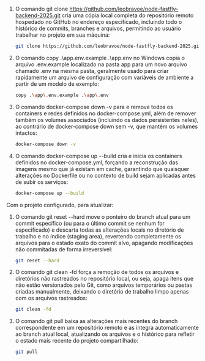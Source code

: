 1. O comando git clone https://github.com/leobravoe/node-fastfly-backend-2025.git cria uma cópia local completa do repositório remoto hospedado no GitHub no endereço especificado, incluindo todo o histórico de commits, branches e arquivos, permitindo ao usuário trabalhar no projeto em sua máquina:
   ```bash
   git clone https://github.com/leobravoe/node-fastfly-backend-2025.git
   ```

2. O comando copy .\app\.env.example .\app\.env no Windows copia o arquivo .env.example localizado na pasta app para um novo arquivo chamado .env na mesma pasta, geralmente usado para criar rapidamente um arquivo de configuração com variáveis de ambiente a partir de um modelo de exemplo:
   ```bash
   copy .\app\.env.example .\app\.env
   ```

3. O comando docker-compose down -v para e remove todos os containers e redes definidos no docker-compose.yml, além de remover também os volumes associados (incluindo os dados persistentes neles), ao contrário de docker-compose down sem -v, que mantém os volumes intactos:

   ```bash
   docker-compose down -v
   ```

4. O comando docker-compose up --build cria e inicia os containers definidos no docker-compose.yml, forçando a reconstrução das imagens mesmo que já existam em cache, garantindo que quaisquer alterações no Dockerfile ou no contexto de build sejam aplicadas antes de subir os serviços:
   ```bash
   docker-compose up --build
   ```

Com o projeto configurado, para atualizar:

1. O comando git reset --hard move o ponteiro do branch atual para um commit específico (ou para o último commit se nenhum for especificado) e descarta todas as alterações locais no diretório de trabalho e no índice (staging area), revertendo completamente os arquivos para o estado exato do commit alvo, apagando modificações não commitadas de forma irreversível:

   ```bash
   git reset --hard
   ```

2. O comando git clean -fd força a remoção de todos os arquivos e diretórios não rastreados no repositório local, ou seja, apaga itens que não estão versionados pelo Git, como arquivos temporários ou pastas criadas manualmente, deixando o diretório de trabalho limpo apenas com os arquivos rastreados:

   ```bash
   git clean -fd
   ```

3. O comando git pull baixa as alterações mais recentes do branch correspondente em um repositório remoto e as integra automaticamente ao branch atual local, atualizando os arquivos e o histórico para refletir o estado mais recente do projeto compartilhado:
   ```bash
   git pull
   ```
